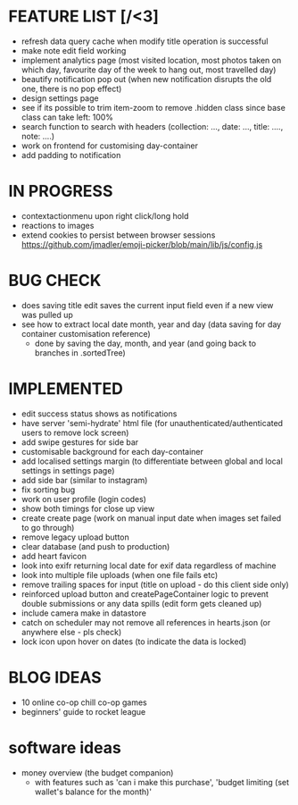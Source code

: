 # FEATURE LIST [/<3]
- refresh data query cache when modify title operation is successful
- make note edit field working
- implement analytics page (most visited location, most photos taken on which day, favourite day of the week to hang out, most travelled day)
- beautify notification pop out (when new notification disrupts the old one, there is no pop effect)
- design settings page
- see if its possible to trim item-zoom to remove .hidden class since base class can take left: 100%
- search function to search with headers (collection: ..., date: ..., title: ...., note: ....)
- work on frontend for customising day-container
- add padding to notification

# IN PROGRESS
- contextactionmenu upon right click/long hold
- reactions to images
- extend cookies to persist between browser sessions
https://github.com/jmadler/emoji-picker/blob/main/lib/js/config.js

# BUG CHECK
- does saving title edit saves the current input field even if a new view was pulled up
- see how to extract local date month, year and day (data saving for day container customisation reference)
	- done by saving the day, month, and year (and going back to branches in .sortedTree)

# IMPLEMENTED
- edit success status shows as notifications
- have server 'semi-hydrate' html file (for unauthenticated/authenticated users to remove lock screen)
- add swipe gestures for side bar
- customisable background for each day-container
- add localised settings margin (to differentiate between global and local settings in settings page)
- add side bar (similar to instagram)
- fix sorting bug
- work on user profile (login codes)
- show both timings for close up view
- create create page (work on manual input date when images set failed to go through)
- remove legacy upload button
- clear database (and push to production)
- add heart favicon
- look into exifr returning local date for exif data regardless of machine
- look into multiple file uploads (when one file fails etc)
- remove trailing spaces for input (title on upload - do this client side only)
- reinforced upload button and createPageContainer logic to prevent double submissions or any data spills (edit form gets cleaned up)
- include camera make in datastore
- catch on scheduler may not remove all references in hearts.json (or anywhere else - pls check)
- lock icon upon hover on dates (to indicate the data is locked)


# BLOG IDEAS
- 10 online co-op chill co-op games
- beginners' guide to rocket league


# software ideas
- money overview (the budget companion)
	- with features such as 'can i make this purchase', 'budget limiting (set wallet's balance for the month)'